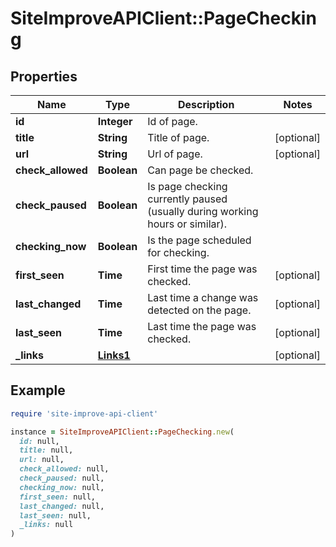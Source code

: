 # SiteImproveAPIClient::PageChecking

## Properties

| Name | Type | Description | Notes |
| ---- | ---- | ----------- | ----- |
| **id** | **Integer** | Id of page. |  |
| **title** | **String** | Title of page. | [optional] |
| **url** | **String** | Url of page. | [optional] |
| **check_allowed** | **Boolean** | Can page be checked. |  |
| **check_paused** | **Boolean** | Is page checking currently paused (usually during working hours or similar). |  |
| **checking_now** | **Boolean** | Is the page scheduled for checking. |  |
| **first_seen** | **Time** | First time the page was checked. | [optional] |
| **last_changed** | **Time** | Last time a change was detected on the page. | [optional] |
| **last_seen** | **Time** | Last time the page was checked. | [optional] |
| **_links** | [**Links1**](Links1.md) |  | [optional] |

## Example

```ruby
require 'site-improve-api-client'

instance = SiteImproveAPIClient::PageChecking.new(
  id: null,
  title: null,
  url: null,
  check_allowed: null,
  check_paused: null,
  checking_now: null,
  first_seen: null,
  last_changed: null,
  last_seen: null,
  _links: null
)
```

